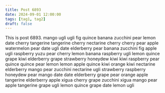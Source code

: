 ```yaml
---
title: Post 6893
date: 2024-09-01 12:00:00
tags: [tag1, tag2]
draft: false
---
```

This is post 6893.
mango
ugli
ugli
fig
quince
banana
zucchini
pear
lemon
date
cherry
tangerine
tangerine
cherry
nectarine
cherry
cherry
pear
apple
watermelon
pear
date
ugli
date
elderberry
pear
banana
zucchini
fig
apple
ugli
raspberry
yuzu
pear
cherry
lemon
banana
raspberry
ugli
lemon
quince
grape
kiwi
elderberry
grape
strawberry
honeydew
kiwi
kiwi
raspberry
pear
quince
quince
pear
lemon
lemon
apple
quince
kiwi
orange
kiwi
nectarine
elderberry
mango
pear
zucchini
nectarine
ugli
strawberry
raspberry
honeydew
pear
mango
date
date
elderberry
grape
pear
orange
apple
tangerine
elderberry
apple
xigua
cherry
grape
zucchini
xigua
mango
pear
apple
tangerine
grape
ugli
lemon
quince
grape
date
lemon
ugli
